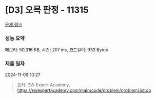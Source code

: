 # [D3] 오목 판정 - 11315 

[문제 링크](https://swexpertacademy.com/main/code/problem/problemDetail.do?contestProbId=AXaSUPYqPYMDFASQ) 

### 성능 요약

메모리: 50,316 KB, 시간: 207 ms, 코드길이: 933 Bytes

### 제출 일자

2024-11-09 10:27



> 출처: SW Expert Academy, https://swexpertacademy.com/main/code/problem/problemList.do